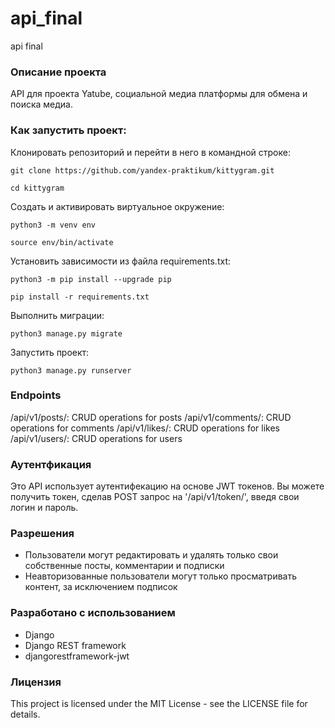 # api_final
api final

### Описание проекта
API для проекта Yatube, социальной медиа платформы для обмена и поиска медиа.


### Как запустить проект:

Клонировать репозиторий и перейти в него в командной строке:

```
git clone https://github.com/yandex-praktikum/kittygram.git
```

```
cd kittygram
```

Cоздать и активировать виртуальное окружение:

```
python3 -m venv env
```

```
source env/bin/activate
```

Установить зависимости из файла requirements.txt:

```
python3 -m pip install --upgrade pip
```

```
pip install -r requirements.txt
```

Выполнить миграции:

```
python3 manage.py migrate
```

Запустить проект:

```
python3 manage.py runserver
```


### Endpoints
/api/v1/posts/: CRUD operations for posts
/api/v1/comments/: CRUD operations for comments
/api/v1/likes/: CRUD operations for likes
/api/v1/users/: CRUD operations for users


### Аутентфикация
Это API использует аутентифекацию на основе JWT токенов. Вы можете получить токен, сделав POST запрос на '/api/v1/token/', введя свои логин и пароль.


### Разрешения
- Пользователи могут редактировать и удалять только свои собственные посты, комментарии и подписки
- Неавторизованные пользователи могут только просматривать контент, за исключением подписок

### Разработано с использованием
- Django
- Django REST framework
- djangorestframework-jwt

### Лицензия
This project is licensed under the MIT License - see the LICENSE file for details.